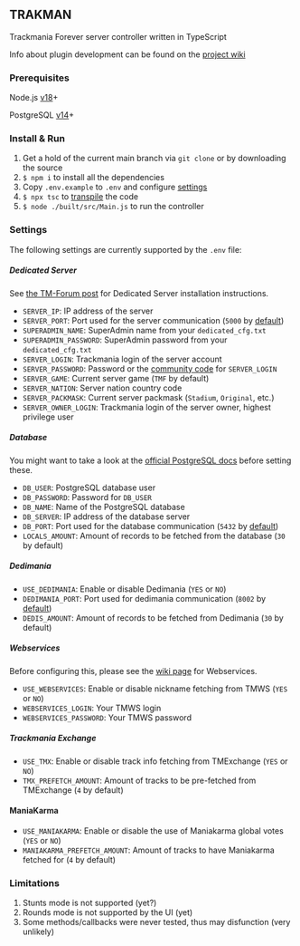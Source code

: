 ## TRAKMAN
Trackmania Forever server controller written in TypeScript

Info about plugin development can be found on the [project wiki](https://github.com/felacek/trakman/wiki)

### Prerequisites
Node.js [v18](https://nodejs.org/en/download/current/)+

PostgreSQL [v14](https://www.postgresql.org/download/)+

### Install & Run
1. Get a hold of the current main branch via `git clone` or by downloading the source
2. `$ npm i` to install all the dependencies
3. Copy `.env.example` to `.env` and configure [settings](https://github.com/felacek/trakman/README.md#settings)
4. `$ npx tsc` to [transpile](https://www.typescriptlang.org/docs/handbook/typescript-tooling-in-5-minutes.html#compiling-your-code) the code
5. `$ node ./built/src/Main.js` to run the controller

### Settings
The following settings are currently supported by the `.env` file:
##### Dedicated Server
See [the TM-Forum post](https://www.tm-forum.com/viewtopic.php?t=14203) for Dedicated Server installation instructions.
- `SERVER_IP`: IP address of the server
- `SERVER_PORT`: Port used for the server communication (`5000` by [default](https://www.tm-forum.com/viewtopic.php?p=107361&hilit=5000#p107361))
- `SUPERADMIN_NAME`: SuperAdmin name from your `dedicated_cfg.txt`
- `SUPERADMIN_PASSWORD`: SuperAdmin password from your `dedicated_cfg.txt`
- `SERVER_LOGIN`: Trackmania login of the server account
- `SERVER_PASSWORD`: Password or the [community code](http://official.trackmania.com/tmf-communitycode/) for `SERVER_LOGIN`
- `SERVER_GAME`: Current server game (`TMF` by default)
- `SERVER_NATION`: Server nation country code
- `SERVER_PACKMASK`: Current server packmask (`Stadium`, `Original`, etc.)
- `SERVER_OWNER_LOGIN`: Trackmania login of the server owner, highest privilege user
##### Database
You might want to take a look at the [official PostgreSQL docs](https://www.postgresql.org/docs/current/) before setting these.
- `DB_USER`: PostgreSQL database user
- `DB_PASSWORD`: Password for `DB_USER`
- `DB_NAME`: Name of the PostgreSQL database
- `DB_SERVER`: IP address of the database server
- `DB_PORT`: Port used for the database communication (`5432` by [default](https://www.postgresql.org/docs/current/runtime-config-connection.html#RUNTIME-CONFIG-CONNECTION-SETTINGS))
- `LOCALS_AMOUNT`: Amount of records to be fetched from the database (`30` by default)
##### Dedimania
- `USE_DEDIMANIA`: Enable or disable Dedimania (`YES` or `NO`)
- `DEDIMANIA_PORT`: Port used for dedimania communication (`8002` by [default](http://dedimania.net/SITE/forum/viewtopic.php?pid=1366#p1366))
- `DEDIS_AMOUNT`: Amount of records to be fetched from Dedimania (`30` by default)
##### Webservices
Before configuring this, please see the [wiki page](https://github.com/felacek/trakman/wiki/Trackmania-Web-Services) for Webservices.
- `USE_WEBSERVICES`: Enable or disable nickname fetching from TMWS (`YES` or `NO`)
- `WEBSERVICES_LOGIN`: Your TMWS login
- `WEBSERVICES_PASSWORD`: Your TMWS password
##### Trackmania Exchange
- `USE_TMX`: Enable or disable track info fetching from TMExchange (`YES` or `NO`)
- `TMX_PREFETCH_AMOUNT`: Amount of tracks to be pre-fetched from TMExchange (`4` by default)
#### ManiaKarma
- `USE_MANIAKARMA`: Enable or disable the use of Maniakarma global votes (`YES` or `NO`)
- `MANIAKARMA_PREFETCH_AMOUNT`: Amount of tracks to have Maniakarma fetched for (`4` by default)

### Limitations
1. Stunts mode is not supported (yet?)
2. Rounds mode is not supported by the UI (yet)
3. Some methods/callbacks were never tested, thus may disfunction (very unlikely)
